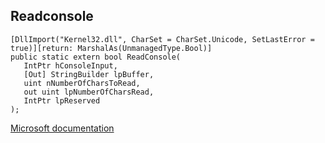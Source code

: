 ## Readconsole

```
[DllImport("Kernel32.dll", CharSet = CharSet.Unicode, SetLastError = true)][return: MarshalAs(UnmanagedType.Bool)]
public static extern bool ReadConsole(
   IntPtr hConsoleInput,
   [Out] StringBuilder lpBuffer,
   uint nNumberOfCharsToRead,
   out uint lpNumberOfCharsRead,
   IntPtr lpReserved
);
```

[Microsoft documentation](https://docs.microsoft.com/en-us/windows/console/readconsole)
